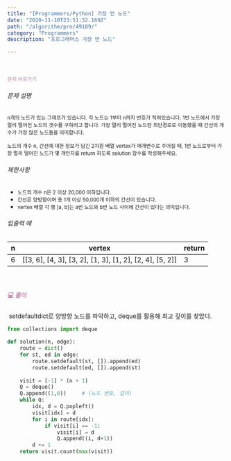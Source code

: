 ```yaml
---
title: "[Programmers/Python] 가장 먼 노드"
date: "2020-11-10T23:51:32.169Z"
path: "/algorithm/pro/49189/"
category: "Programmers"
description: "프로그래머스 가장 먼 노드"

---
```


<br />

<a href="https://programmers.co.kr/learn/courses/30/lessons/49189" style="color:#C587AE;text-decoration:none;"><small>문제 바로가기</small></a>

###### 문제 설명

<small> n개의 노드가 있는 그래프가 있습니다. 각 노드는 1부터 n까지 번호가 적혀있습니다. 1번 노드에서 가장 멀리 떨어진 노드의 갯수를 구하려고 합니다. 가장 멀리 떨어진 노드란 최단경로로 이동했을 때 간선의 개수가 가장 많은 노드들을 의미합니다.</small>

<small> 노드의 개수 n, 간선에 대한 정보가 담긴 2차원 배열 vertex가 매개변수로 주어질 때, 1번 노드로부터 가장 멀리 떨어진 노드가 몇 개인지를 return 하도록 solution 함수를 작성해주세요.</small>



###### 제한사항

- <small>노드의 개수 n은 2 이상 20,000 이하입니다.</small>
- <small>간선은 양방향이며 총 1개 이상 50,000개 이하의 간선이 있습니다.</small>
- <small>vertex 배열 각 행 [a, b]는 a번 노드와 b번 노드 사이에 간선이 있다는 의미입니다.</small>

###### 입출력 예

| n    | vertex                                                   | return |
| ---- | -------------------------------------------------------- | ------ |
| 6    | [[3, 6], [4, 3], [3, 2], [1, 3], [1, 2], [2, 4], [5, 2]] | 3      |

<br />

##### <h5 style="color:#C587AE;">💻 풀이</h5>

​	setdefaultdict로 양방향 노드를 파악하고, deque를 활용해 최고 깊이를 찾았다.

```python
from collections import deque

def solution(n, edge):
    route = dict()
    for st, ed in edge:
        route.setdefault(st, []).append(ed)
        route.setdefault(ed, []).append(st)
        
    visit = [-1] * (n + 1)
    Q = deque()
    Q.append((1,0))     # (노드 번호, 깊이)
    while Q:
        idx, d = Q.popleft()
        visit[idx] = d
        for i in route[idx]:
            if visit[i] == -1:
                visit[i] = d
                Q.append((i, d+1))
        d += 1
    return visit.count(max(visit))
```

<br />